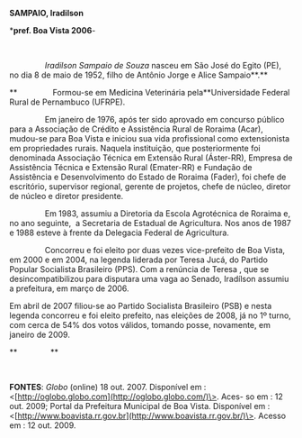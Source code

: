 **SAMPAIO, Iradilson**

\***pref. Boa Vista 2006**-

 

                *Iradilson Sampaio de Souza* nasceu em São José do Egito
(PE), no dia 8 de maio de 1952, filho de Antônio Jorge e Alice
Sampaio**.**

**                Formou-se em Medicina Veterinária pela**Universidade
Federal Rural de Pernambuco (UFRPE).

                Em janeiro de 1976, após ter sido aprovado em concurso
público para a Associação de Crédito e Assistência Rural de Roraima
(Acar), mudou-se para Boa Vista e iniciou sua vida profissional como
extensionista em propriedades rurais. Naquela instituição, que
posteriormente foi denominada Associação Técnica em Extensão Rural
(Áster-RR), Empresa de Assistência Técnica e Extensão Rural (Emater-RR)
e Fundação de Assistência e Desenvolvimento do Estado de Roraima
(Fader), foi chefe de escritório, supervisor regional, gerente de
projetos, chefe de núcleo, diretor de núcleo e diretor presidente.

                Em 1983, assumiu a Diretoria da Escola Agrotécnica de
Roraima e, no ano seguinte,  a Secretaria de Estadual de Agricultura.
Nos anos de 1987 e 1988 esteve à frente da Delegacia Federal de
Agricultura.

                Concorreu e foi eleito por duas vezes vice-prefeito de
Boa Vista, em 2000 e em 2004, na legenda liderada por Teresa Jucá, do
Partido Popular Socialista Brasileiro (PPS). Com a renúncia de Teresa ,
que se desincompatibilizou para disputara uma vaga ao Senado, Iradílson
assumiu a prefeitura, em março de 2006.

Em abril de 2007 filiou-se ao Partido Socialista Brasileiro (PSB) e
nesta legenda concorreu e foi eleito prefeito, nas eleições de 2008, já
no 1º turno, com cerca de 54% dos votos válidos, tomando posse,
novamente, em janeiro de 2009.

**               **

 

**FONTES**: *Globo* (online) 18 out. 2007. Disponível em :
\<[http://oglobo.globo.com](http://oglobo.globo.com/)\>. Aces- so em :
12 out. 2009; Portal da Prefeitura Municipal de Boa Vista. Disponível em
: \<[http://www.boavista.rr.gov.br](http://www.boavista.rr.gov.br/)\>.
Acesso em : 12 out. 2009.

 
